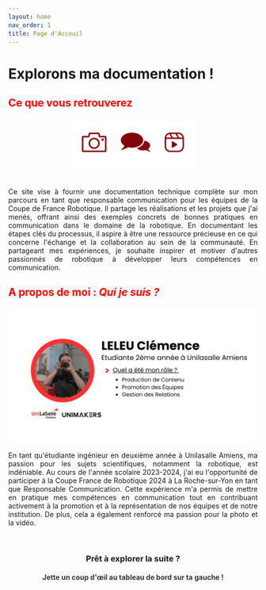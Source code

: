 ```yaml
---
layout: home
nav_order: 1
title: Page d'Acceuil
---
```


<h1><B>Explorons ma documentation !</B></h1>

<h2 style="color: red;"> Ce que vous retrouverez </h2>

<div style="text-align: center;">
    <img src="images/logotype_rouge.png" alt="Illustration avec appareil photo, bulle de discussions et caméra" style="max-width: 50%; height: auto;">
</div>

  <br>
  <p align="justify">Ce site vise à fournir une documentation technique complète sur mon parcours en tant que responsable communication pour les équipes de la Coupe de France Robotique. Il partage les réalisations et les projets que j'ai menés, offrant ainsi des exemples concrets de bonnes pratiques en communication dans le domaine de la robotique. En documentant les étapes clés du processus, il aspire à être une ressource précieuse en ce qui concerne l'échange et la collaboration au sein de la communauté. En partageant mes expériences, je souhaite inspirer et motiver d'autres passionnés de robotique à développer leurs compétences en communication.</p>

<h2 style="color: red;"> A propos de moi : <em>Qui je suis ?</em> </h2>

![Illustration colorée avec un fond blanc, décrivant mon profil : LELEU Clémence, étudiante de 2ème année. Mes missions sont :  Gestion Relationnel, Production de Contenu et Promotion des équipes](images/presentation_missions.png)

 <p align="justify">En tant qu'étudiante ingénieur en deuxième année à Unilasalle Amiens, ma passion pour les sujets scientifiques, notamment la robotique, est indéniable. Au cours de l'année scolaire 2023-2024, j'ai eu l'opportunité de participer à la Coupe France de Robotique 2024 à La Roche-sur-Yon en tant que Responsable Communication. Cette expérience m'a permis de mettre en pratique mes compétences en communication tout en contribuant activement à la promotion et à la représentation de nos équipes et de notre institution. De plus, cela a également renforcé ma passion pour la photo et la vidéo. </p><br>

<h3 align="Center"><B>Prêt à explorer la suite ?</B></h3>
<h4 style="color: #353535; text-align: center;">Jette un coup d'œil au tableau de bord sur ta gauche !</h4>


